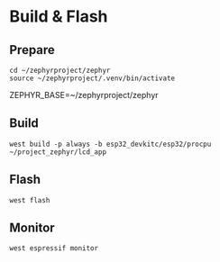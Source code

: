
# Build & Flash

## Prepare

```
cd ~/zephyrproject/zephyr
source ~/zephyrproject/.venv/bin/activate
```

ZEPHYR_BASE=~/zephyrproject/zephyr

## Build

```
west build -p always -b esp32_devkitc/esp32/procpu ~/project_zephyr/lcd_app
```

## Flash

```
west flash
```

## Monitor

```
west espressif monitor
```
